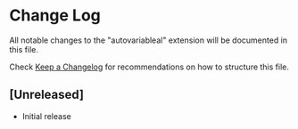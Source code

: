 # Change Log

All notable changes to the "autovariableal" extension will be documented in this file.

Check [Keep a Changelog](http://keepachangelog.com/) for recommendations on how to structure this file.

## [Unreleased]

- Initial release